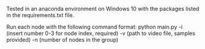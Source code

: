 Tested in an anaconda environment on Windows 10 with the packages listed in the requirements.txt file.

Run each node with the following command format: python main.py -i (insert number 0-3 for node index, required)
                                                                -v (path to video file, samples provided)
                                                                -n (number of nodes in the group)
